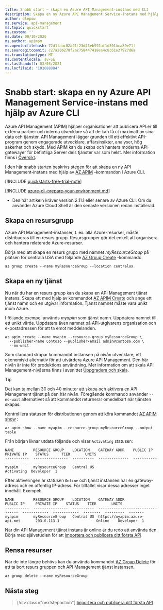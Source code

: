 ```yaml
---
title: Snabb start – skapa en Azure API Management-instans med CLI
description: Skapa en ny Azure API Management Service-instans med hjälp av Azure CLI.
author: dlepow
ms.service: api-management
ms.topic: quickstart
ms.custom: ''
ms.date: 09/10/2020
ms.author: apimpm
ms.openlocfilehash: 72d1faac02a21f23d46eb992af1d501bca89e71f
ms.sourcegitcommit: c27a20b278f2ac758447418ea4c8c61e27927d6a
ms.translationtype: MT
ms.contentlocale: sv-SE
ms.lasthandoff: 03/03/2021
ms.locfileid: "101688084"
---
```

# <a name="quickstart-create-a-new-azure-api-management-service-instance-by-using-the-azure-cli"></a>Snabb start: skapa en ny Azure API Management Service-instans med hjälp av Azure CLI

Azure API Management (APIM) hjälper organisationer att publicera API:er till externa partner och interna utvecklare så att de kan få ut maximalt av sina data och tjänster. API Management lägger grunden till ett effektivt API-program genom engagerade utvecklare, affärsinsikter, analyser, hög säkerhet och skydd. Med APIM kan du skapa och hantera moderna API-gatewayer för befintliga Server dels tjänster var som helst. Mer information finns i [Översikt](api-management-key-concepts.md).

I den här snabb starten beskrivs stegen för att skapa en ny API Management-instans med hjälp av [AZ APIM](/cli/azure/apim) -kommandon i Azure CLI.

[!INCLUDE [quickstarts-free-trial-note](../../includes/quickstarts-free-trial-note.md)]

[!INCLUDE [azure-cli-prepare-your-environment.md](../../includes/azure-cli-prepare-your-environment.md)]

- Den här artikeln kräver version 2.11.1 eller senare av Azure CLI. Om du använder Azure Cloud Shell är den senaste versionen redan installerad.

## <a name="create-a-resource-group"></a>Skapa en resursgrupp

Azure API Management-instanser, t. ex. alla Azure-resurser, måste distribueras till en resurs grupp. Resursgrupper gör det enkelt att organisera och hantera relaterade Azure-resurser.

Börja med att skapa en resurs grupp med namnet *myResourceGroup* på platsen för centrala USA med följande [AZ Group Create](/cli/azure/group#az-group-create) -kommando:

```azurecli-interactive
az group create --name myResourceGroup --location centralus
```

## <a name="create-a-new-service"></a>Skapa en ny tjänst

Nu när du har en resurs grupp kan du skapa en API Management tjänst instans. Skapa ett med hjälp av kommandot [AZ APIM Create](/cli/azure/apim#az-apim-create) och ange ett tjänst namn och en utgivar information. Tjänst namnet måste vara unikt inom Azure. 

I följande exempel används *myapim* som tjänst namn. Uppdatera namnet till ett unikt värde. Uppdatera även namnet på API-utgivarens organisation och e-postadressen för att ta emot meddelanden. 

```azurecli-interactive
az apim create --name myapim --resource-group myResourceGroup \
  --publisher-name Contoso --publisher-email admin@contoso.com \
  --no-wait
```

Som standard skapar kommandot instansen på nivån utvecklare, ett ekonomiskt alternativ för att utvärdera Azure API Management. Den här nivån är inte för produktions användning. Mer information om att skala API Management-nivåerna finns i avsnittet [Uppgradera och skala](upgrade-and-scale.md). 

> [!TIP]
> Det kan ta mellan 30 och 40 minuter att skapa och aktivera en API Management tjänst på den här nivån. Föregående kommando använder `--no-wait` alternativet så att kommandot returnerar omedelbart när tjänsten skapas.

Kontrol lera statusen för distributionen genom att köra kommandot [AZ APIM show](/cli/azure/apim#az-apim-show) :

```azurecli-interactive
az apim show --name myapim --resource-group myResourceGroup --output table
```

Från början liknar utdata följande och visar `Activating` statusen:

```console
NAME         RESOURCE GROUP    LOCATION    GATEWAY ADDR    PUBLIC IP    PRIVATE IP    STATUS      TIER       UNITS
-----------  ----------------  ----------  --------------  -----------  ------------  ----------  ---------  -------
myapim       myResourceGroup   Central US                                             Activating  Developer  1
```

Efter aktiveringen är statusen `Online` och tjänst instansen har en gateway-adress och en offentlig IP-adress. För tillfället visar dessa adresser inget innehåll. Exempel:

```console
NAME         RESOURCE GROUP    LOCATION    GATEWAY ADDR                       PUBLIC IP     PRIVATE IP    STATUS    TIER       UNITS
-----------  ----------------  ----------  ---------------------------------  ------------  ------------  --------  ---------  -------
myapim       myResourceGroup   Central US  https://myapim.azure-api.net       203.0.113.1                 Online    Developer  1
```

När din API Management tjänst instans är online är du redo att använda den. Börja med självstudien för att [Importera och publicera ditt första API](import-and-publish.md).

## <a name="clean-up-resources"></a>Rensa resurser

När de inte längre behövs kan du använda kommandot [AZ Group Delete](/cli/azure/group#az-group-delete) för att ta bort resurs gruppen och API Management tjänst instansen.

```azurecli-interactive
az group delete --name myResourceGroup
```

## <a name="next-steps"></a>Nästa steg

> [!div class="nextstepaction"]
> [Importera och publicera ditt första API](import-and-publish.md)
